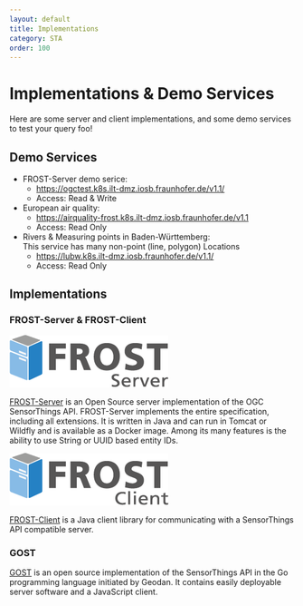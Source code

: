 ```yaml
---
layout: default
title: Implementations
category: STA
order: 100
---
```


# Implementations & Demo Services

Here are some server and client implementations, and some demo services to test your query foo!


## Demo Services

* FROST-Server demo serice:
  - https://ogctest.k8s.ilt-dmz.iosb.fraunhofer.de/v1.1/
  - Access: Read & Write
* European air quality:
  - https://airquality-frost.k8s.ilt-dmz.iosb.fraunhofer.de/v1.1
  - Access: Read Only
* Rivers & Measuring points in Baden-Württemberg:  
  This service has many non-point (line, polygon) Locations
  - https://lubw.k8s.ilt-dmz.iosb.fraunhofer.de/v1.1/
  - Access: Read Only


## Implementations

### FROST-Server & FROST-Client

![FROST-Server](https://raw.githubusercontent.com/FraunhoferIOSB/FROST-Server/master/docs/images/FROST-Server-darkgrey.png)

[FROST-Server](https://github.com/FraunhoferIOSB/FROST-Server) is an Open Source server implementation of the OGC SensorThings API. FROST-Server implements the entire specification, including all extensions.
It is written in Java and can run in Tomcat or Wildfly and is available as a Docker image.
Among its many features is the ability to use String or UUID based entity IDs.

![FROST-Client](https://raw.githubusercontent.com/FraunhoferIOSB/FROST-Client/master/images/FROST-Client-darkgrey.png)

[FROST-Client](https://github.com/FraunhoferIOSB/FROST-Client) is a Java client library for communicating with a SensorThings API compatible server. 


### GOST

[GOST](https://www.gostserver.xyz/) is an open source implementation of the SensorThings API in the Go programming language initiated by Geodan.
It contains easily deployable server software and a JavaScript client.

